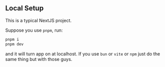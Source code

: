 ## Local Setup
This is a typical NextJS project.

Suppose you use `pnpm`, run:

```bash
pnpm i
pnpm dev
```

and it will turn app on at localhost. If you use `bun` or `vite` or `npm` just do the same thing but with those guys.
